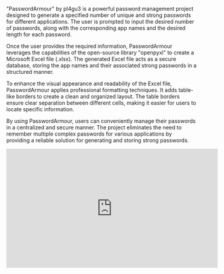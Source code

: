 "PasswordArmour" by pl4gu3 is a powerful password management project designed to generate a specified number of unique and strong passwords for different applications. The user is prompted to input the desired number of passwords, along with the corresponding app names and the desired length for each password.

Once the user provides the required information, PasswordArmour leverages the capabilities of the open-source library "openpyxl" to create a Microsoft Excel file (.xlsx). The generated Excel file acts as a secure database, storing the app names and their associated strong passwords in a structured manner.

To enhance the visual appearance and readability of the Excel file, PasswordArmour applies professional formatting techniques. It adds table-like borders to create a clean and organized layout. The table borders ensure clear separation between different cells, making it easier for users to locate specific information.

By using PasswordArmour, users can conveniently manage their passwords in a centralized and secure manner. The project eliminates the need to remember multiple complex passwords for various applications by providing a reliable solution for generating and storing strong passwords.


<iframe width="560" height="315" src="https://www.youtube.com/embed/DZzdQ3-xIug" title="YouTube video player" frameborder="0" allow="accelerometer; autoplay; clipboard-write; encrypted-media; gyroscope; picture-in-picture; web-share" allowfullscreen></iframe>
